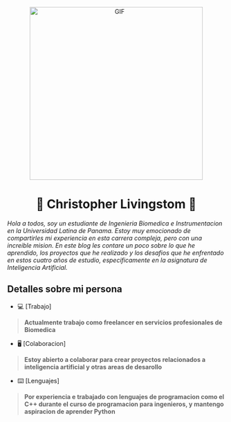 <p align="center">
  <img src="https://media.tenor.com/8EQ9ZRngLeIAAAAC/smile-ice-bear.gif" alt="GIF" width="400">
</p>

<h1 align="center">🥃 Christopher Livingstom 🥃</h1>
<i>Hola a todos, soy un estudiante de Ingenieria Biomedica e Instrumentacion en la Universidad Latina de Panama. Estoy muy emocionado de compartirles mi experiencia en esta carrera compleja, pero con una increible mision. En este blog les contare un poco sobre lo que he aprendido, los proyectos que he realizado y los desafios que he enfrentado en estos cuatro años de estudio, especificamente en la asignatura de Inteligencia Artificial.</i>

<h2> Detalles sobre mi persona </h2> 

- 💻 [Trabajo]

>**Actualmente trabajo como freelancer en servicios profesionales de Biomedica**

- 🖥 [Colaboracion]

>**Estoy abierto a colaborar para crear proyectos relacionados a inteligencia artificial y otras areas de desarollo**

- ⌨️ [Lenguajes]

>**Por experiencia e trabajado con lenguajes de programacion como  el C++ durante el curso de programacion para ingenieros, y mantengo aspiracion de aprender Python**
